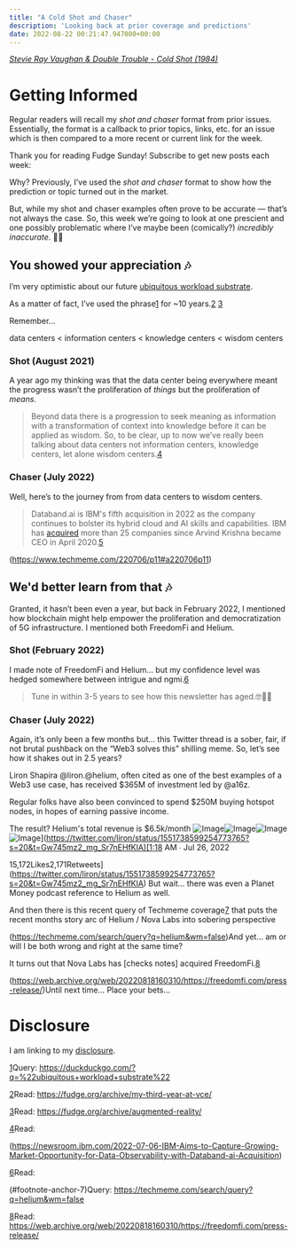 ```yaml
---
title: "A Cold Shot and Chaser"
description: 'Looking back at prior coverage and predictions'
date: 2022-08-22 00:21:47.947000+00:00
---
```


*[Stevie Ray Vaughan & Double Trouble - Cold Shot (1984)](https://www.youtube.com/watch?v=oqBtVaLXPw0)*

Getting Informed
================

Regular readers will recall my *shot and chaser* format from prior issues. Essentially, the format is a callback to prior topics, links, etc. for an issue which is then compared to a more recent or current link for the week.

Thank you for reading Fudge Sunday! Subscribe to get new posts each week:

Why? Previously, I’ve used the *shot and chaser* format to show how the prediction or topic turned out in the market.

But, while my shot and chaser examples often prove to be accurate — that’s not always the case. So, this week we’re going to look at one prescient and one possibly problematic where I’ve maybe been (comically?) *incredibly inaccurate*. 😬🤣

## You showed your appreciation 🎶

I’m very optimistic about our future [ubiquitous workload substrate](https://duckduckgo.com/?q=%22ubiquitous+workload+substrate%22).

As a matter of fact, I’ve used the phrase[1](#footnote-1) for ~10 years.[2](#footnote-2) [3](#footnote-3)

Remember…

data centers < information centers < knowledge centers < wisdom centers

### Shot (August 2021)

A year ago my thinking was that the data center being everywhere meant the progress wasn’t the proliferation of *things* but the proliferation of *means*.

> Beyond data there is a progression to seek meaning as information with a transformation of context into knowledge before it can be applied as wisdom. So, to be clear, up to now we’ve really been talking about data centers not information centers, knowledge centers, let alone wisdom centers.[4](#footnote-4)
>
>

### Chaser (July 2022)

Well, here’s to the journey from from data centers to wisdom centers.

> Databand.ai is IBM's fifth acquisition in 2022 as the company continues to bolster its hybrid cloud and AI skills and capabilities. IBM has [acquired](https://newsroom.ibm.com/mergers-and-acquisitions) more than 25 companies since Arvind Krishna became CEO in April 2020.[5](#footnote-5)
>
>

(https://www.techmeme.com/220706/p11#a220706p11)

## We'd better learn from that 🎶

Granted, it hasn’t been even a year, but back in February 2022, I mentioned how blockchain might help empower the proliferation and democratization of 5G infrastructure. I mentioned both FreedomFi and Helium.

### Shot (February 2022)

I made note of FreedomFi and Helium… but my confidence level was hedged somewhere between intrigue and ngmi.[6](#footnote-6)

> Tune in within 3-5 years to see how this newsletter has aged.🤓🤔🤣
>
>

### Chaser (July 2022)

Again, it’s only been a few months but… this Twitter thread is a sober, fair, if not brutal pushback on the “Web3 solves this” shilling meme. So, let’s see how it shakes out in 2.5 years?

Liron Shapira @liron.@helium, often cited as one of the best examples of a Web3 use case, has received $365M of investment led by @a16z.

Regular folks have also been convinced to spend $250M buying hotspot nodes, in hopes of earning passive income.

The result? Helium's total revenue is $6.5k/month ![Image](https://cuthrell.com/favicon.png)![Image](https://cuthrell.com/favicon.png)![Image](https://cuthrell.com/favicon.png)![Image](https://cuthrell.com/favicon.png)](<https://twitter.com/liron/status/1551738599254773765?s=20&t=Gw745mz2_mg_Sr7nEHfKlA)[1:18> AM ∙ Jul 26, 2022

15,172Likes2,171Retweets](<https://twitter.com/liron/status/1551738599254773765?s=20&t=Gw745mz2_mg_Sr7nEHfKlA>) But wait… there was even a Planet Money podcast reference to Helium as well.

And then there is this recent query of Techmeme coverage[7](#footnote-7) that puts the recent months story arc of Helium / Nova Labs into sobering perspective

(https://techmeme.com/search/query?q=helium&wm=false)And yet… am or will I be both wrong and right at the same time?

It turns out that Nova Labs has [checks notes] acquired FreedomFi.[8](#footnote-8)

(https://web.archive.org/web/20220818160310/https://freedomfi.com/press-release/)Until next time… Place your bets…

# Disclosure

I am linking to my [disclosure](https://jaycuthrell.com/disclosure/?utm_campaign=Fudge%20Sunday&utm_medium=email&utm_source=Revue%20newsletter).

[1](#footnote-anchor-1)Query: <https://duckduckgo.com/?q=%22ubiquitous+workload+substrate%22>

[2](#footnote-anchor-2)Read: <https://fudge.org/archive/my-third-year-at-vce/>

[3](#footnote-anchor-3)Read: <https://fudge.org/archive/augmented-reality/>

[4](#footnote-anchor-4)Read:

(https://newsroom.ibm.com/2022-07-06-IBM-Aims-to-Capture-Growing-Market-Opportunity-for-Data-Observability-with-Databand-ai-Acquisition)

[6](#footnote-anchor-6)Read:

(#footnote-anchor-7)Query: <https://techmeme.com/search/query?q=helium&wm=false>

[8](#footnote-anchor-8)Read: <https://web.archive.org/web/20220818160310/https://freedomfi.com/press-release/>
